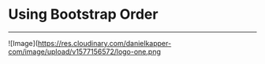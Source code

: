 # Using Bootstrap Order
---
![Image](https://res.cloudinary.com/danielkapper-com/image/upload/v1577156572/logo-one.png